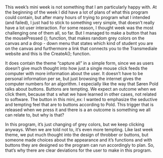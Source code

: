 This week’s mini week is not something that I am particularly happy with. At the beginning of the week I did have a lot of plans of what this program could contain, but after many hours of trying to program what I intended (and failed), I just had to stick to something very simple, that doesn’t really have a lot user interaction. For some reason, I thought week was the most challenging one of them all, so far. But I managed to make a button that has the mousePressed (); function, that makes random grey colors on the canvas and a drop - down menu that states which kind of student you are on the canvas and furthermore a link that connects you to the Transmediale website and this is the CreateA(); function. 


It does contain the theme “capture all” in a simple form, since we as users doesn’t give much thought into how just a single mouse click feeds the computer with more information about the user. It doesn’t have to be personal information per se, but just browsing the internet gives the computer numbers for an algorithm. I especially like the way that Søren Pold talks about buttons. Buttons are tempting. We expect an outcome when we click them, because that s what we have learned in other cases, not related to software. The button in this mini_ex: I wanted to emphasize the seductive and tempting feel that are to buttons according to Pold. This trigger that is released when we press it and there is a an outcome is something we all can relate to, but why is that? 

In this program, it’s just changing of grey colors, but we keep clicking anyways. When we are told not to, it’s even more tempting. Like last week theme, we put much thought into the design of throbber or buttons, but someone made choices about the appearance and it’s functions and with buttons they are designed so the program can run accordingly to plan. So, that’s why there are clear deviations for the user to make in this program.

